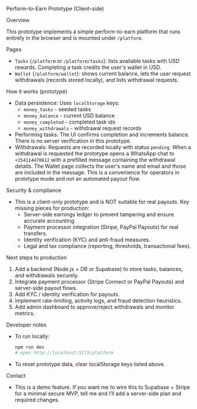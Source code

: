 Perform-to-Earn Prototype (Client-side)

Overview

This prototype implements a simple perform-to-earn platform that runs entirely in the browser and is mounted under `/platform`.

Pages
- `Tasks` (`/platform` or `/platform/tasks`): lists available tasks with USD rewards. Completing a task credits the user's wallet in USD.
- `Wallet` (`/platform/wallet`): shows current balance, lets the user request withdrawals (records stored locally), and lists withdrawal requests.

How it works (prototype)
- Data persistence: Uses `localStorage` keys:
  - `money_tasks` - seeded tasks
  - `money_balance` - current USD balance
  - `money_completed` - completed task ids
  - `money_withdrawals` - withdrawal request records
- Performing tasks: The UI confirms completion and increments balance. There is no server verification in this prototype.
- Withdrawals: Requests are recorded locally with status `pending`. When a withdrawal is requested the prototype opens a WhatsApp chat to `+254114470612` with a prefilled message containing the withdrawal details. The Wallet page collects the user's name and email and those are included in the message. This is a convenience for operators in prototype mode and not an automated payout flow.

Security & compliance
- This is a client-only prototype and is NOT suitable for real payouts. Key missing pieces for production:
  - Server-side earnings ledger to prevent tampering and ensure accurate accounting.
  - Payment processor integration (Stripe, PayPal Payouts) for real transfers.
  - Identity verification (KYC) and anti-fraud measures.
  - Legal and tax compliance (reporting, thresholds, transactional fees).

Next steps to production
1. Add a backend (Node.js + DB or Supabase) to store tasks, balances, and withdrawals securely.
2. Integrate payment processor (Stripe Connect or PayPal Payouts) and server-side payout flows.
3. Add KYC / identity verification for payouts.
4. Implement rate-limiting, activity logs, and fraud detection heuristics.
5. Add admin dashboard to approve/reject withdrawals and monitor metrics.

Developer notes
- To run locally:
  ```powershell
  npm run dev
  # open http://localhost:5173/platform
  ```
- To reset prototype data, clear localStorage keys listed above.

Contact
- This is a demo feature. If you want me to wire this to Supabase + Stripe for a minimal secure MVP, tell me and I’ll add a server-side plan and required changes.
